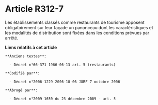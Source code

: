 # Article R312-7

Les établissements classés comme restaurants de tourisme apposent obligatoirement sur leur façade un panonceau dont les
caractéristiques et les modalités de distribution sont fixées dans les conditions prévues par arrêté.

**Liens relatifs à cet article**

	**Anciens textes**:

	  - Décret n°66-371 1966-06-13 art. 5 (restaurants)

	**Codifié par**:

	  - Décret n°2006-1229 2006-10-06 JORF 7 octobre 2006

	**Abrogé par**:

	  - Décret n°2009-1650 du 23 décembre 2009 - art. 5

